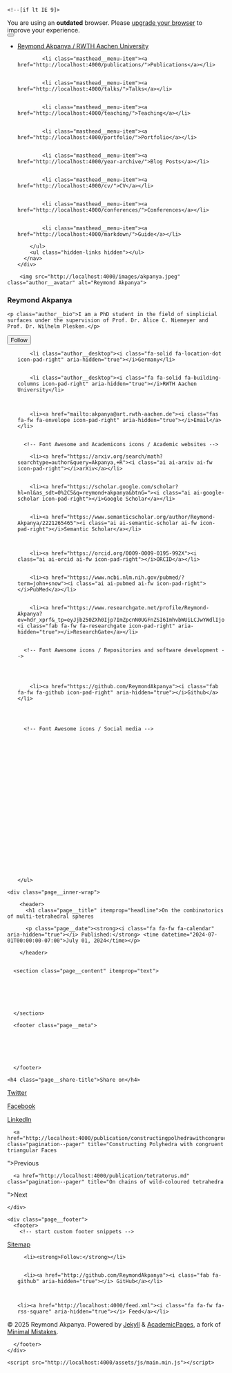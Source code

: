

<!doctype html>
<html lang="en" class="no-js">
  <head>
    

<meta charset="utf-8">



<!-- begin SEO -->









<title>On the combinatorics of multi-tetrahedral spheres - Reymond Akpanya / RWTH Aachen University</title>







<meta property="og:locale" content="en-US">
<meta property="og:site_name" content="Reymond Akpanya / RWTH Aachen University">
<meta property="og:title" content="On the combinatorics of multi-tetrahedral spheres">


  <link rel="canonical" href="http://localhost:4000/publication/onthecombinatoricsofmultitetrahedralspheres.md">
  <meta property="og:url" content="http://localhost:4000/publication/onthecombinatoricsofmultitetrahedralspheres.md">



  <meta property="og:description" content="Reymond Akpanya, Alice C. Niemeyer, Meike Weiss (in preparation)">





  

  





  <meta property="og:type" content="article">
  <meta property="article:published_time" content="2024-07-01T00:00:00-07:00">








  <script type="application/ld+json">
    {
      "@context" : "http://schema.org",
      "@type" : "Person",
      "name" : "Reymond Akpanya",
      "url" : "http://localhost:4000",
      "sameAs" : null
    }
  </script>






<!-- end SEO -->


<link href="http://localhost:4000/feed.xml" type="application/atom+xml" rel="alternate" title="Reymond Akpanya / RWTH Aachen University Feed">

<!-- http://t.co/dKP3o1e -->
<meta name="HandheldFriendly" content="True">
<meta name="MobileOptimized" content="320">
<meta name="viewport" content="width=device-width, initial-scale=1.0">

<script>
  document.documentElement.className = document.documentElement.className.replace(/\bno-js\b/g, '') + ' js ';
</script>

<!-- For all browsers -->
<link rel="stylesheet" href="http://localhost:4000/assets/css/main.css">

<meta http-equiv="cleartype" content="on">
    

<!-- start custom head snippets -->

<link rel="apple-touch-icon" sizes="57x57" href="http://localhost:4000/images/apple-touch-icon-57x57.png?v=M44lzPylqQ">
<link rel="apple-touch-icon" sizes="60x60" href="http://localhost:4000/images/apple-touch-icon-60x60.png?v=M44lzPylqQ">
<link rel="apple-touch-icon" sizes="72x72" href="http://localhost:4000/images/apple-touch-icon-72x72.png?v=M44lzPylqQ">
<link rel="apple-touch-icon" sizes="76x76" href="http://localhost:4000/images/apple-touch-icon-76x76.png?v=M44lzPylqQ">
<link rel="apple-touch-icon" sizes="114x114" href="http://localhost:4000/images/apple-touch-icon-114x114.png?v=M44lzPylqQ">
<link rel="apple-touch-icon" sizes="120x120" href="http://localhost:4000/images/apple-touch-icon-120x120.png?v=M44lzPylqQ">
<link rel="apple-touch-icon" sizes="144x144" href="http://localhost:4000/images/apple-touch-icon-144x144.png?v=M44lzPylqQ">
<link rel="apple-touch-icon" sizes="152x152" href="http://localhost:4000/images/apple-touch-icon-152x152.png?v=M44lzPylqQ">
<link rel="apple-touch-icon" sizes="180x180" href="http://localhost:4000/images/apple-touch-icon-180x180.png?v=M44lzPylqQ">
<link rel="icon" type="image/png" href="http://localhost:4000/images/favicon-32x32.png?v=M44lzPylqQ" sizes="32x32">
<link rel="icon" type="image/png" href="http://localhost:4000/images/android-chrome-192x192.png?v=M44lzPylqQ" sizes="192x192">
<link rel="icon" type="image/png" href="http://localhost:4000/images/favicon-96x96.png?v=M44lzPylqQ" sizes="96x96">
<link rel="icon" type="image/png" href="http://localhost:4000/images/favicon-16x16.png?v=M44lzPylqQ" sizes="16x16">
<link rel="manifest" href="http://localhost:4000/images/manifest.json?v=M44lzPylqQ">
<link rel="mask-icon" href="http://localhost:4000/images/safari-pinned-tab.svg?v=M44lzPylqQ" color="#000000">
<link rel="shortcut icon" href="/images/favicon.ico?v=M44lzPylqQ">
<meta name="msapplication-TileColor" content="#000000">
<meta name="msapplication-TileImage" content="http://localhost:4000/images/mstile-144x144.png?v=M44lzPylqQ">
<meta name="msapplication-config" content="http://localhost:4000/images/browserconfig.xml?v=M44lzPylqQ">
<meta name="theme-color" content="#ffffff">
<link rel="stylesheet" href="http://localhost:4000/assets/css/academicons.css"/>


<!-- Support for MatJax -->
<script src="https://cdnjs.cloudflare.com/polyfill/v3/polyfill.min.js?features=es6"></script>
<script id="MathJax-script" async src="https://cdn.jsdelivr.net/npm/mathjax@3/es5/tex-mml-chtml.js"></script>

<!-- end custom head snippets -->

  </head>

  <body>

    <!--[if lt IE 9]>
<div class="notice--danger align-center" style="margin: 0;">You are using an <strong>outdated</strong> browser. Please <a href="http://browsehappy.com/">upgrade your browser</a> to improve your experience.</div>
<![endif]-->
    

<div class="masthead">
  <div class="masthead__inner-wrap">
    <div class="masthead__menu">
      <nav id="site-nav" class="greedy-nav">
        <button><div class="navicon"></div></button>
        <ul class="visible-links">
          <li class="masthead__menu-item masthead__menu-item--lg"><a href="http://localhost:4000/">Reymond Akpanya / RWTH Aachen University</a></li>
          
            
            <li class="masthead__menu-item"><a href="http://localhost:4000/publications/">Publications</a></li>
          
            
            <li class="masthead__menu-item"><a href="http://localhost:4000/talks/">Talks</a></li>
          
            
            <li class="masthead__menu-item"><a href="http://localhost:4000/teaching/">Teaching</a></li>
          
            
            <li class="masthead__menu-item"><a href="http://localhost:4000/portfolio/">Portfolio</a></li>
          
            
            <li class="masthead__menu-item"><a href="http://localhost:4000/year-archive/">Blog Posts</a></li>
          
            
            <li class="masthead__menu-item"><a href="http://localhost:4000/cv/">CV</a></li>
          
            
            <li class="masthead__menu-item"><a href="http://localhost:4000/conferences/">Conferences</a></li>
          
            
            <li class="masthead__menu-item"><a href="http://localhost:4000/markdown/">Guide</a></li>
          
        </ul>
        <ul class="hidden-links hidden"></ul>
      </nav>
    </div>
  </div>
</div>

    





<div id="main" role="main">
  


  <div class="sidebar sticky">
  



<div itemscope itemtype="http://schema.org/Person">

  <div class="author__avatar">
    
    	<img src="http://localhost:4000/images/akpanya.jpeg" class="author__avatar" alt="Reymond Akpanya">
    
  </div>

  <div class="author__content">
    <h3 class="author__name">Reymond Akpanya</h3>
    
    <p class="author__bio">I am a PhD student in the field of simplicial surfaces under the supervision of Prof. Dr. Alice C. Niemeyer and Prof. Dr. Wilhelm Plesken.</p>
  </div>

  <div class="author__urls-wrapper">
    <button class="btn btn--inverse">Follow</button>
    <ul class="author__urls social-icons">
      <!-- Font Awesome icons / Biographic information  -->
      
        <li class="author__desktop"><i class="fa-solid fa-location-dot icon-pad-right" aria-hidden="true"></i>Germany</li>
      
      
        <li class="author__desktop"><i class="fa fa-solid fa-building-columns icon-pad-right" aria-hidden="true"></i>RWTH Aachen University</li>
      
      
      
        <li><a href="mailto:akpanya@art.rwth-aachen.de"><i class="fas fa-fw fa-envelope icon-pad-right" aria-hidden="true"></i>Email</a></li>
      

      <!-- Font Awesome and Academicons icons / Academic websites -->
      
        <li><a href="https://arxiv.org/search/math?searchtype=author&query=Akpanya,+R"><i class="ai ai-arxiv ai-fw icon-pad-right"></i>arXiv</a></li>
            
      
        <li><a href="https://scholar.google.com/scholar?hl=nl&as_sdt=0%2C5&q=reymond+akpanya&btnG="><i class="ai ai-google-scholar icon-pad-right"></i>Google Scholar</a></li>
      
      
        <li><a href="https://www.semanticscholar.org/author/Reymond-Akpanya/2221265465"><i class="ai ai-semantic-scholar ai-fw icon-pad-right"></i>Semantic Scholar</a></li>
      
      
      
        <li><a href="https://orcid.org/0009-0009-0195-992X"><i class="ai ai-orcid ai-fw icon-pad-right"></i>ORCID</a></li>
      
      
        <li><a href="https://www.ncbi.nlm.nih.gov/pubmed/?term=john+snow"><i class="ai ai-pubmed ai-fw icon-pad-right"></i>PubMed</a></li>
                              
      
        <li><a href="https://www.researchgate.net/profile/Reymond-Akpanya?ev=hdr_xprf&_tp=eyJjb250ZXh0Ijp7ImZpcnN0UGFnZSI6ImhvbWUiLCJwYWdlIjoiaG9tZSIsInBvc2l0aW9uIjoiZ2xvYmFsSGVhZGVyIn19"><i class="fab fa-fw fa-researchgate icon-pad-right" aria-hidden="true"></i>ResearchGate</a></li>
      

      <!-- Font Awesome icons / Repositories and software development -->
      
            
            
      
        <li><a href="https://github.com/ReymondAkpanya"><i class="fab fa-fw fa-github icon-pad-right" aria-hidden="true"></i>Github</a></li>
      
            
            

      <!-- Font Awesome icons / Social media -->
      
      
            
      
                  
                  
      
            
            
            
      
            
                  
            
      
            
            
      
              
      
                      
      
      
            
    </ul>
  </div>
</div>

  
  </div>


  <article class="page" itemscope itemtype="http://schema.org/CreativeWork">
    <meta itemprop="headline" content="On the combinatorics of multi-tetrahedral spheres">
    <meta itemprop="description" content="Reymond Akpanya, Alice C. Niemeyer, Meike Weiss (in preparation)">
    <meta itemprop="datePublished" content="July 01, 2024">
    

    <div class="page__inner-wrap">
      
        <header>
          <h1 class="page__title" itemprop="headline">On the combinatorics of multi-tetrahedral spheres
</h1>
          
        
        
        
          <p class="page__date"><strong><i class="fa fa-fw fa-calendar" aria-hidden="true"></i> Published:</strong> <time datetime="2024-07-01T00:00:00-07:00">July 01, 2024</time></p>
            
        </header>
      

      <section class="page__content" itemprop="text">
        


        

        
      </section>

      <footer class="page__meta">
        
        




      </footer>

      

<section class="page__share">
  
    <h4 class="page__share-title">Share on</h4>
  

  <a href="https://twitter.com/intent/tweet?text=http://localhost:4000/publication/onthecombinatoricsofmultitetrahedralspheres.md" class="btn btn--twitter" title="Share on Twitter"><i class="fab fa-twitter" aria-hidden="true"></i><span> Twitter</span></a>

  <a href="https://www.facebook.com/sharer/sharer.php?u=http://localhost:4000/publication/onthecombinatoricsofmultitetrahedralspheres.md" class="btn btn--facebook" title="Share on Facebook"><i class="fab fa-facebook" aria-hidden="true"></i><span> Facebook</span></a>

  <a href="https://www.linkedin.com/shareArticle?mini=true&url=http://localhost:4000/publication/onthecombinatoricsofmultitetrahedralspheres.md" class="btn btn--linkedin" title="Share on LinkedIn"><i class="fab fa-linkedin" aria-hidden="true"></i><span> LinkedIn</span></a>
</section>

      


  <nav class="pagination">
    
      <a href="http://localhost:4000/publication/constructingpolhedrawithcongruentfaces.md" class="pagination--pager" title="Constructing Polyhedra with congruent triangular Faces
">Previous</a>
    
    
      <a href="http://localhost:4000/publication/tetratorus.md" class="pagination--pager" title="On chains of wild-coloured tetrahedra
">Next</a>
    
  </nav>

    </div>

    
  </article>

  
  
</div>


    <div class="page__footer">
      <footer>
        <!-- start custom footer snippets -->
<a href="/sitemap/">Sitemap</a>
<!-- end custom footer snippets -->

        


<div class="page__footer-follow">
  <ul class="social-icons">
    
      <li><strong>Follow:</strong></li>
    
    
      <li><a href="http://github.com/ReymondAkpanya"><i class="fab fa-github" aria-hidden="true"></i> GitHub</a></li>
    
    
    
    <li><a href="http://localhost:4000/feed.xml"><i class="fa fa-fw fa-rss-square" aria-hidden="true"></i> Feed</a></li>
    
  </ul>
</div>


<div class="page__footer-copyright">&copy; 2025 Reymond Akpanya. Powered by <a href="http://jekyllrb.com" rel="nofollow">Jekyll</a> &amp; <a href="https://github.com/academicpages/academicpages.github.io">AcademicPages</a>, a fork of <a href="https://mademistakes.com/work/minimal-mistakes-jekyll-theme/" rel="nofollow">Minimal Mistakes</a>.</div>

      </footer>
    </div>

    <script src="http://localhost:4000/assets/js/main.min.js"></script>









  </body>
</html>

